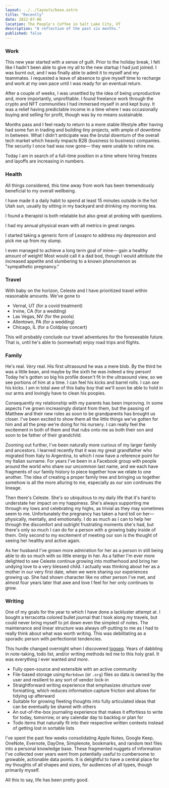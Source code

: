 ```yaml
---
layout: ../../layouts/base.astro
title: "Recently"
date: 2022-07-06
location: The People's Coffee in Salt Lake City, UT
description: "A reflection of the past six months."
published: false
---
```


### Work
This new year started with a sense of guilt. Prior to the holiday break, I felt like I hadn't been able to give my all to the new startup I had just joined. I was burnt out, and I was finally able to admit it to myself and my teammates. I requested a leave of absence to give myself time to recharge and work at my own pace until I was ready for an eventual return.

After a couple of weeks, I was unsettled by the idea of being unproductive and, more importantly, unprofitable. I found freelance work through the crypto and NFT communities I had immersed myself in and kept busy. It was a relief having predictable income in a time where I was occasionally buying and selling for profit, though was by no means sustainable.

Months pass and I feel ready to return to a more stable lifestyle after having had some fun in trading and building tiny projects, with ample of downtime in between. What I didn't anticipate was the brutal downturn of the overall tech market which heavily impacts B2B (business to business) companies. The security I once had was now gone— they were unable to rehire me.

Today I am in search of a full-time position in a time where hiring freezes and layoffs are increasing in numbers.

### Health

All things considered, this time away from work has been tremendously beneficial to my overall wellbeing.

I have made it a daily habit to spend at least 15 minutes outside in the hot Utah sun, usually by sitting in my backyard and drinking my morning tea.

I found a therapist is both relatable but also great at probing with questions.

I had my annual physical exam with all metrics in great ranges.

I started taking a generic form of Lexapro to address my depression and pick me up from my slump.

I even managed to achieve a long term goal of mine— gain a healthy amount of weight! Most would call it a dad bod, though I would attribute the increased appetite and slumbering to a known phenomenon as "sympathetic pregnancy."

### Travel

With baby on the horizon, Celeste and I have prioritized travel within reasonable amounts. We've gone to
- Vernal, UT (for a covid treatment)
- Irvine, CA (for a wedding)
- Las Vegas, NV (for the pools)
- Allentown, PA (for a wedding)
- Chicago, IL (for a Coldplay concert)

This will probably conclude our travel adventures for the foreseeable future. That is, until he's able to (somewhat) enjoy road trips and flights.

### Family

He's real. *Very* real. His first ultrasound he was a mere blob. By the third he was a little bean, and maybe by the sixth he was indeed a tiny person! Today he's gotten so big his profile doesn't fit in the ultrasound view, so we see portions of him at a time. I can feel his kicks and barrel rolls. I can *see* his kicks. I am in total awe of this baby boy that we'll soon be able to hold in our arms and lovingly have to clean his poopies.

Consequently my relationship with my parents has been improving. In some aspects I've grown increasingly distant from them, but the passing of Matthew and their new roles as soon to be grandparents has brought us closer. I've been excited to show them all the little things we've gotten for him and all the prep we're doing for his nursery. I can really feel the excitement in both of them and that rubs onto me as both their son and soon to be father of their grandchild.

Zooming out further, I've been naturally more curious of my larger family and ancestors. I learned recently that it was my great grandfather who migrated from Italy to Argentina, to which I now have a reference point for my Italian surname. For years I've been in a Facebook group with people around the world who share our uncommon last name, and we each have fragments of our family history to piece together how we relate to one another. The idea of creating a proper family tree and bringing us together somehow is all the more alluring to me, especially as our son continues the lineage.

Then there's Celeste. She's so ubiquitous to my daily life that it's hard to understate her impact on my happiness. She's always supporting me through my lows and celebrating my highs, as trivial as they may sometimes seem to me. Unfortunately the pregnancy has taken a hard toll on her— physically, mentally, and emotionally. I do as much as I can to help her through the discomfort and outright frustrating moments she's had, but there's only so much I can do for a person with a growing baby inside of them. Only second to my excitement of meeting our son is the thought of seeing her healthy and active again.

As her husband I've grown more admiration for her as a person in still being able to do so much with so little energy in her. As a father I'm ever more delighted to see Celeste continue growing into motherhood and bring her undying love to a very blessed child. I actually was thinking about her as a mother in our very first date, when we were sharing our experiences growing up. She had shown character like no other person I've met, and almost four years later that awe and love I feel for her only continues to grow.

### Writing

One of my goals for the year to which I have done a lackluster attempt at. I bought a terracotta colored bullet journal that I took along my travels, but could never bring myself to jot down even the simplest of notes. The maintenance and linear structure was always off-putting to me as I had to really think about what was worth writing. This was debilitating as a sporadic person with perfectionist tendencies.

This hurdle changed overnight when I discovered [logseq](https://logseq.com). Years of dabbling in note-taking, todo list, and/or writing methods led me to this holy grail. It was everything I ever wanted *and more*.
- Fully open-source and extensible with an active community
- File-based storage using `Markdown` (or `.org`) files so data is owned by the user and resilient to any sort of vendor lock-in
- Straightforward writing experience that emphasizes structure over formatting, which reduces information capture friction and allows for tidying up afterward
- Suitable for growing fleeting thoughts into fully articulated ideas that can be eventually be shared with others
- An out-of-the-box journaling experience that makes it effortless to write for today, tomorrow, or any calendar day to backlog or plan for
- Todo items that naturally fit into their respective written contexts instead of getting lost in sortable lists

I've spent the past few weeks consolidating Apple Notes, Google Keep, OneNote, Evernote, DayOne, Simplenote, bookmarks, and random text files into a personal knowledge base. These fragmented nuggets of information I've collected over years went from potentially useful to cumbersome to growable, actionable data points. It is delightful to have a central place for my thoughts of all shapes and sizes, for audiences of all types, though primarily myself.

All this to say, life has been pretty good.